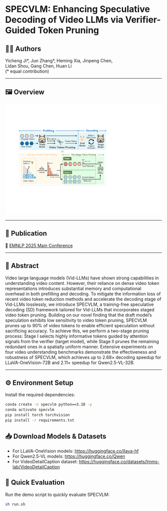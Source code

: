 # SPECVLM: Enhancing Speculative Decoding of Video LLMs via Verifier-Guided Token Pruning

## 👨‍💻 Authors
Yicheng Ji*, Jun Zhang*, Heming Xia, Jinpeng Chen,  
Lidan Shou, Gang Chen, Huan Li  
(* equal contribution)

---

## 🖼️ Overview
<p align="center">
  <img src="assets/overview.pdf" alt="SPECVLM Framework" width="600"/>
</p>

---

## 📄 Publication
📌 [EMNLP 2025 Main Conference](https://www.arxiv.org/abs/2508.16201)

---

## 📖 Abstract
Video large language models (Vid-LLMs) have shown strong capabilities in understanding video content. However, their reliance on dense video token representations introduces substantial memory and computational overhead in both prefilling and decoding. To mitigate the information loss of recent video token reduction methods and accelerate the decoding stage of Vid-LLMs losslessly, we introduce SPECVLM, a training-free speculative decoding (SD) framework tailored for Vid-LLMs that incorporates staged video token pruning. Building on our novel finding that the draft model’s speculation exhibits low sensitivity to video token pruning, SPECVLM prunes up to 90% of video tokens to enable efficient speculation without sacrificing accuracy. To achieve this, we perform a two-stage pruning process: Stage I selects highly informative tokens guided by attention signals from the verifier (target model), while Stage II prunes the remaining redundant ones in a spatially uniform manner. Extensive experiments on four video understanding benchmarks demonstrate the effectiveness and robustness of SPECVLM, which achieves up to 2.68× decoding speedup for LLaVA-OneVision-72B and 2.11× speedup for Qwen2.5-VL-32B.  

---

## ⚙️ Environment Setup

Install the required dependencies:
```bash
conda create -n specvlm python==3.10 -y
conda activate specvlm
pip install torch torchvision
pip install -r requirements.txt
```


## 📥 Download Models & Datasets
- For LLaVA-OneVision models: https://huggingface.co/llava-hf
- For Qwen2.5-VL models: https://huggingface.co/Qwen 
- For VideoDetailCaption dataset: https://huggingface.co/datasets/lmms-lab/VideoDetailCaption


## 🚀 Quick Evaluation
Run the demo script to quickly evaluate SPECVLM:
```bash
sh run.sh
```
